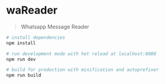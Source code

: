 # waReader
> Whatsapp Message Reader

``` bash
# install dependencies
npm install

# run development mode with hot reload at localhost:8080
npm run dev

# build for production with minification and autoprefixer
npm run build
```
